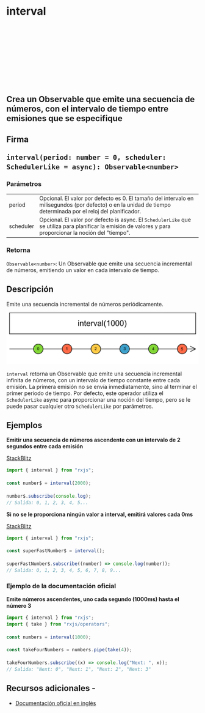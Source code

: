 <div class="page-heading">

# interval

<a target="_blank" href="https://github.com/ReactiveX/rxjs/blob/master/src/internal/observable/interval.ts">
<svg>
  <use xlink:href="/assets/icons/github.svg#github"></use>
</svg>
</a>
</div>

<h2 class="subtitle"> Crea un Observable que emite una secuencia de números, con el intervalo de tiempo entre emisiones que se especifique

<div class="fading-line"></div>

<h2 class="subtitle"> Firma

`interval(period: number = 0, scheduler: SchedulerLike = async): Observable<number>`

### Parámetros

<table>
<tr><td>period</td><td>Opcional. El valor por defecto es 0.
El tamaño del intervalo en milisegundos (por defecto) o en la unidad de tiempo determinada por el reloj del planificador.</td></tr>
<tr><td>scheduler</td><td>Opcional. El valor por defecto is async.
El <code>SchedulerLike</code> que se utiliza para planificar la emisión de valores y para proporcionar la noción del "tiempo".</td></tr>
</table>

### Retorna

`Observable<number>`: Un Observable que emite una secuencia incremental de números, emitiendo un valor en cada intervalo de tiempo.

</details>

## Descripción

Emite una secuencia incremental de números periódicamente.

<img src="assets/images/marble-diagrams/creation/interval.png" alt="Diagrama de canicas de interval">

`interval` retorna un Observable que emite una secuencia incremental infinita de números, con un intervalo de tiempo constante entre cada emisión. La primera emisión no se envía inmediatamente, sino al terminar el primer periodo de tiempo. Por defecto, este operador utiliza el `SchedulerLike` async para proporcionar una noción del tiempo, pero se le puede pasar cualquier otro `SchedulerLike` por parámetros.

## Ejemplos

**Emitir una secuencia de números ascendente con un intervalo de 2 segundos entre cada emisión**

<a target="_blank" href="https://stackblitz.com/edit/docu-rxjs-interval?file=index.ts">StackBlitz</a>

```javascript
import { interval } from "rxjs";

const number$ = interval(2000);

number$.subscribe(console.log);
// Salida: 0, 1, 2, 3, 4, 5...
```

**Si no se le proporciona ningún valor a interval, emitirá valores cada 0ms**

<a target="_blank" href="https://stackblitz.com/edit/docu-rxjs-interval-2?file=index.ts">StackBlitz</a>

```javascript
import { interval } from "rxjs";

const superFastNumber$ = interval();

superFastNumber$.subscribe((number) => console.log(number));
// Salida: O, 1, 2, 3, 4, 5, 6, 7, 8, 9...
```

### Ejemplo de la documentación oficial

**Emite números ascendentes, uno cada segundo (1000ms) hasta el número 3**

```javascript
import { interval } from "rxjs";
import { take } from "rxjs/operators";

const numbers = interval(1000);

const takeFourNumbers = numbers.pipe(take(4));

takeFourNumbers.subscribe((x) => console.log("Next: ", x));
// Salida: "Next: 0", "Next: 1", "Next: 2", "Next: 3"
```

## Recursos adicionales -

- <a target="_blank" href="https://rxjs.dev/api/index/function/interval">Documentación oficial en inglés</a>
